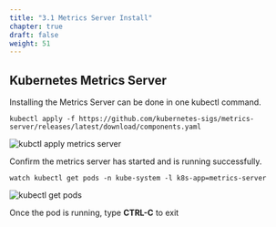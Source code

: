 ```yaml
---
title: "3.1 Metrics Server Install"
chapter: true
draft: false
weight: 51
---
```



## Kubernetes Metrics Server
Installing the Metrics Server can be done in one kubectl command. 

    kubectl apply -f https://github.com/kubernetes-sigs/metrics-server/releases/latest/download/components.yaml

![kubctl apply metrics server](/images/install_metrics_server.png)

Confirm the metrics server has started and is running successfully.

    watch kubectl get pods -n kube-system -l k8s-app=metrics-server

![kubectl get pods](/images/kubectl_metrics_server.png)

Once the pod is running, type **CTRL-C** to exit
